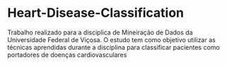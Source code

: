 # Heart-Disease-Classification
Trabalho realizado para a disciplica de Mineiração de Dados da Universidade Federal de Viçosa. O estudo tem como objetivo utilizar as técnicas aprendidas durante a disciplina para  classificar  pacientes como portadores de doenças cardiovasculares
